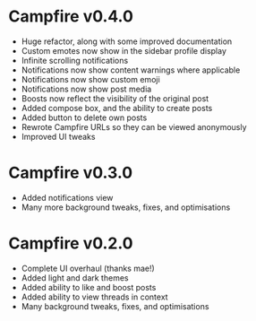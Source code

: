 # Campfire v0.4.0
- Huge refactor, along with some improved documentation
- Custom emotes now show in the sidebar profile display
- Infinite scrolling notifications
- Notifications now show content warnings where applicable
- Notifications now show custom emoji
- Notifications now show post media
- Boosts now reflect the visibility of the original post
- Added compose box, and the ability to create posts
- Added button to delete own posts
- Rewrote Campfire URLs so they can be viewed anonymously
- Improved UI tweaks

# Campfire v0.3.0
- Added notifications view
- Many more background tweaks, fixes, and optimisations

# Campfire v0.2.0
- Complete UI overhaul (thanks mae!)
- Added light and dark themes
- Added ability to like and boost posts
- Added ability to view threads in context
- Many background tweaks, fixes, and optimisations
